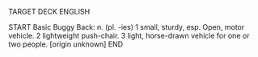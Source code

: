 TARGET DECK
ENGLISH

START
Basic
Buggy
Back: n. (pl. -ies) 1 small, sturdy, esp. Open, motor vehicle. 2 lightweight push-chair. 3 light, horse-drawn vehicle for one or two people. [origin unknown]
END
